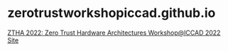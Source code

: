 # zerotrustworkshopiccad.github.io
<a href="https://zerotrustworkshopiccad.github.io">ZTHA 2022: Zero Trust Hardware Architectures Workshop@ICCAD 2022 Site</a>
